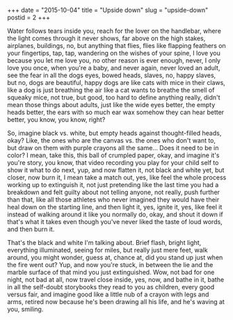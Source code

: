 +++
date = "2015-10-04"
title = "Upside down"
slug = "upside-down"
postid = 2
+++

Water follows tears inside you, reach for the lover on the handlebar, where the light comes through it never shows, far above on the high stakes, airplanes, buildings, no, but anything that flies, flies like flapping feathers on your fingertips, tap, tap, wandering on the wishes of your spine, I love you because you let me love you, no other reason is ever enough, never, I only love you once, when you're a baby, and never again, never loved an adult, see the fear in all the dogs eyes, bowed heads, slaves, no, happy slaves, but no, dogs are beautiful, happy dogs are like cats with mice in their claws, like a dog is just breathing the air like a cat wants to breathe the smell of squeaky mice, not true, but good, too hard to define anything really, didn't mean those things about adults, just like the wide eyes better, the empty heads better, the ears with so much ear wax somehow they can hear better better, you know, you know, right?

So, imagine black vs. white, but empty heads against thought-filled heads, okay? Like, the ones who are the canvas vs. the ones who don't want to, but draw on them with purple crayons all the same... Does it need to be in color? I mean, take this, this ball of crumpled paper, okay, and imagine it's you're story, you know, that video recording you play for your child self to show it what to do next, yup, and now flatten it, not black and white yet, but closer, now burn it, I mean take a match out, yes, like feel the whole process working up to extinguish it, not just pretending like the last time you had a breakdown and felt guilty about not telling anyone, not really, push further than that, like all those athletes who never imagined they would have their heal down on the starting line, and then light it, yes, ignite it, yes, like feel it instead of walking around it like you normally do, okay, and shout it down if that's what it takes even though you've never liked the taste of loud words, and then burn it.

That's the black and white I'm talking about. Brief flash, bright light, everything illuminated, seeing for miles, but really just mere feet, walk around, you might wonder, guess at, chance at, did you stand up just when the fire went out? Yup, and now you're stuck, in between the lie and the marble surface of that mind you just extinguished. Wow, not bad for one night, not bad at all, now travel close inside, yes, now, and bathe in it, bathe in all the self-doubt storybooks they read to you as children, every good versus fair, and imagine good like a little nub of a crayon with legs and arms, retired now because he's been drawing all his life, and he's waving at you, smiling.